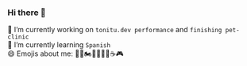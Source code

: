 
### Hi there 👋

🔭 I’m currently working on ```tonitu.dev performance``` and ```finishing pet-clinic```  
🌱 I’m currently learning ```Spanish```  
😄 Emojis about me: 🥋🥊🏍️👨‍💻🧗🏃☕:video_game:

